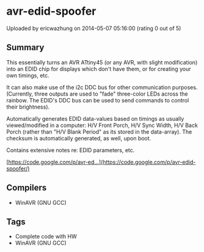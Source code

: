 # avr-edid-spoofer

Uploaded by ericwazhung on 2014-05-07 05:16:00 (rating 0 out of 5)

## Summary

This essentially turns an AVR ATtiny45 (or any AVR, with slight modification) into an EDID chip for displays which don't have them, or for creating your own timings, etc. 


It can also make use of the i2c DDC bus for other communication purposes. (Currently, three outputs are used to "fade" three-color LEDs across the rainbow. The EDID's DDC bus can be used to send commands to control their brightness).


Automatically generates EDID data-values based on timings as usually viewed/modified in a computer: H/V Front Porch, H/V Sync Width, H/V Back Porch (rather than "H/V Blank Period" as its stored in the data-array). The checksum is automatically generated, as well, upon boot.


Contains extensive notes re: EDID parameters, etc.


[https://code.google.com/p/avr-ed...](https://code.google.com/p/avr-edid-spoofer/)

## Compilers

- WinAVR (GNU GCC)

## Tags

- Complete code with HW
- WinAVR (GNU GCC)
